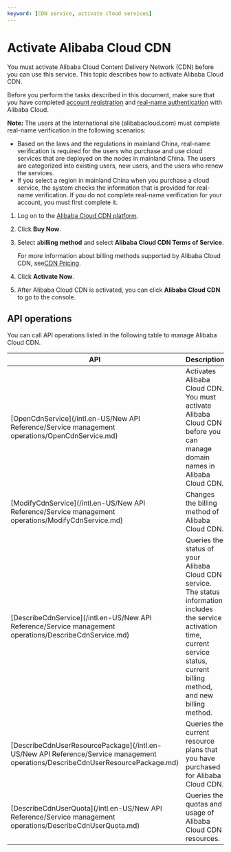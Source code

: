 ```yaml
---
keyword: [CDN service, activate cloud services]
---
```


# Activate Alibaba Cloud CDN

You must activate Alibaba Cloud Content Delivery Network \(CDN\) before you can use this service. This topic describes how to activate Alibaba Cloud CDN.

Before you perform the tasks described in this document, make sure that you have completed [account registration](https://account.alibabacloud.com/register/intl_register.htm) and [real-name authentication](https://account-intl.console.aliyun.com/#/intlAuth) with Alibaba Cloud.

**Note:** The users at the International site \(alibabacloud.com\) must complete real-name verification in the following scenarios:

-   Based on the laws and the regulations in mainland China, real-name verification is required for the users who purchase and use cloud services that are deployed on the nodes in mainland China. The users are categorized into existing users, new users, and the users who renew the services.
-   If you select a region in mainland China when you purchase a cloud service, the system checks the information that is provided for real-name verification. If you do not complete real-name verification for your account, you must first complete it.

1.  Log on to the [Alibaba Cloud CDN platform](https://www.alibabacloud.com/en/product/cdn).

2.  Click **Buy Now**.

3.  Select a**billing method** and select **Alibaba Cloud CDN Terms of Service**.

    For more information about billing methods supported by Alibaba Cloud CDN, see[CDN Pricing](https://www.alibabacloud.com/zh/product/cdn/pricing).

4.  Click **Activate Now**.

5.  After Alibaba Cloud CDN is activated, you can click **Alibaba Cloud CDN** to go to the console.


## API operations

You can call API operations listed in the following table to manage Alibaba Cloud CDN.

|API|Description|
|---|-----------|
|[OpenCdnService](/intl.en-US/New API Reference/Service management operations/OpenCdnService.md)|Activates Alibaba Cloud CDN. You must activate Alibaba Cloud CDN before you can manage domain names in Alibaba Cloud CDN.|
|[ModifyCdnService](/intl.en-US/New API Reference/Service management operations/ModifyCdnService.md)|Changes the billing method of Alibaba Cloud CDN.|
|[DescribeCdnService](/intl.en-US/New API Reference/Service management operations/DescribeCdnService.md)|Queries the status of your Alibaba Cloud CDN service. The status information includes the service activation time, current service status, current billing method, and new billing method.|
|[DescribeCdnUserResourcePackage](/intl.en-US/New API Reference/Service management operations/DescribeCdnUserResourcePackage.md)|Queries the current resource plans that you have purchased for Alibaba Cloud CDN.|
|[DescribeCdnUserQuota](/intl.en-US/New API Reference/Service management operations/DescribeCdnUserQuota.md)|Queries the quotas and usage of Alibaba Cloud CDN resources.|

